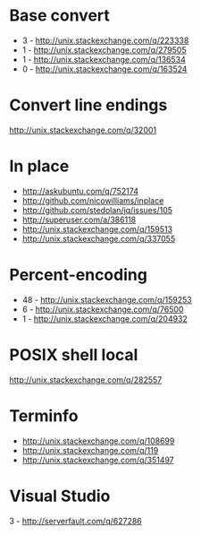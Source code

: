 Base convert
============================================
- 3 - http://unix.stackexchange.com/q/223338
- 1 - http://unix.stackexchange.com/q/279505
- 1 - http://unix.stackexchange.com/q/136534
- 0 - http://unix.stackexchange.com/q/163524

Convert line endings
=====================================
http://unix.stackexchange.com/q/32001

In place
===============================
- http://askubuntu.com/q/752174
- http://github.com/nicowilliams/inplace
- http://github.com/stedolan/jq/issues/105
- http://superuser.com/a/386118
- http://unix.stackexchange.com/q/159513
- http://unix.stackexchange.com/q/337055

Percent-encoding
=============================================
- 48 - http://unix.stackexchange.com/q/159253
- 6 - http://unix.stackexchange.com/q/76500
- 1 - http://unix.stackexchange.com/q/204932

POSIX shell local
======================================
http://unix.stackexchange.com/q/282557

Terminfo
========================================
- http://unix.stackexchange.com/q/108699
- http://unix.stackexchange.com/q/119
- http://unix.stackexchange.com/q/351497

Visual Studio
===================================
3 - http://serverfault.com/q/627286
